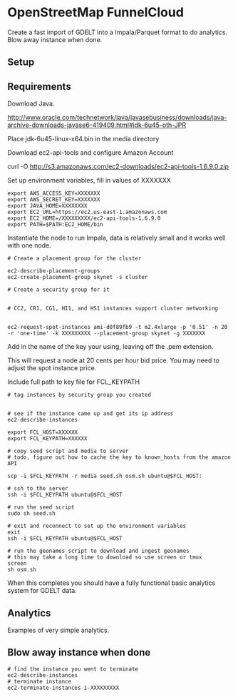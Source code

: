 # OpenStreetMap FunnelCloud 

Create a fast import of GDELT into a Impala/Parquet format to do analytics.
Blow away instance when done. 


## Setup 

## Requirements 

Download Java.

http://www.oracle.com/technetwork/java/javasebusiness/downloads/java-archive-downloads-javase6-419409.html#jdk-6u45-oth-JPR

Place jdk-6u45-linux-x64.bin in the media directory  

Download ec2-api-tools and configure Amazon Account 

curl -O http://s3.amazonaws.com/ec2-downloads/ec2-api-tools-1.6.9.0.zip

Set up environment variables, fill in values of XXXXXXX

    export AWS_ACCESS_KEY=XXXXXXX
    export AWS_SECRET_KEY=XXXXXXX
    export JAVA_HOME=XXXXXXXX
    export EC2_URL=https://ec2.us-east-1.amazonaws.com
    export EC2_HOME=/XXXXXXXXX/ec2-api-tools-1.6.9.0
    export PATH=$PATH:EC2_HOME/bin


Instantiate the node to run Impala, data is relatively small and it works well with
one node.

    # Create a placement group for the cluster

    ec2-describe-placement-groups
    ec2-create-placement-group skynet -s cluster

    # Create a security group for it 
  

    # CC2, CR1, CG1, HI1, and HS1 instances support cluster networking


    ec2-request-spot-instances ami-d0f89fb9 -t m2.4xlarge -p '0.51' -n 20 -r 'one-time' -k XXXXXXXXX --placement-group skynet -g XXXXXXX

    
Add in the name of the key your using, leaving off the .pem extension.

This will request a node at 20 cents per hour bid price. You may need to adjust
the spot instance price.


Include full path to key file for FCL_KEYPATH 

    # tag instances by security group you created 
   

    # see if the instance came up and get its ip address
    ec2-describe-instances 
   
    export FCL_HOST=XXXXXX
    export FCL_KEYPATH=XXXXXX   
 
    # copy seed script and media to server
    # todo, figure out how to cache the key to known_hosts from the amazon API

    scp -i $FCL_KEYPATH -r media seed.sh osm.sh ubuntu@$FCL_HOST:

    # ssh to the server 
    ssh -i $FCL_KEYPATH ubuntu@$FCL_HOST

    # run the seed script
    sudo sh seed.sh 

    # exit and reconnect to set up the environment variables 
    exit 
    ssh -i $FCL_KEYPATH ubuntu@$FCL_HOST

    # run the geonames script to download and ingest geonames 
    # this may take a long time to download so use screen or tmux
    screen 
    sh osm.sh 
     

When this completes you should have a fully functional basic analytics system for GDELT data.
 
## Analytics 


Examples of very simple analytics.


## Blow away instance when done 

    # find the instance you went to terminate 
    ec2-describe-instances 
    # terminate instance 
    ec2-terminate-instances i-XXXXXXXXX










